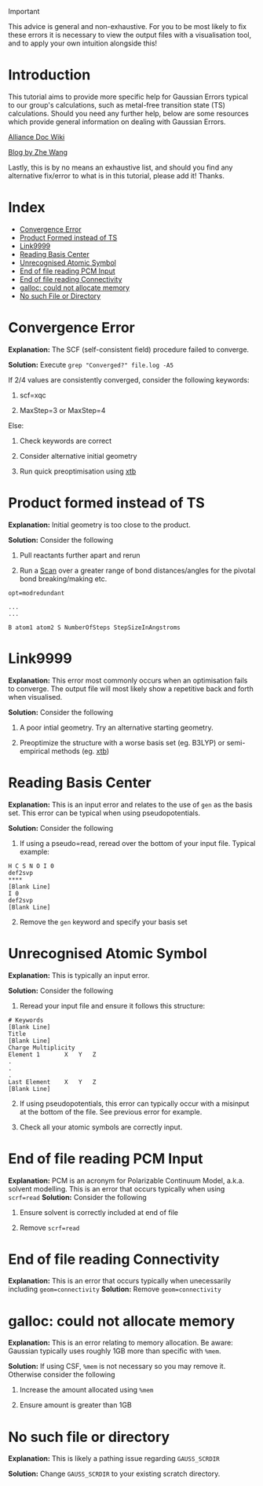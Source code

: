 > [!IMPORTANT]  
> This advice is general and non-exhaustive. For you to be most likely to fix these errors it is necessary to view the output files with a visualisation tool, and to apply your own intuition alongside this!

# Introduction
This tutorial aims to provide more specific help for Gaussian Errors typical to our group's calculations, such as metal-free transition state (TS) calculations. Should you need any further help, below are some resources which provide general information on dealing with Gaussian Errors.

[Alliance Doc Wiki](https://docs.alliancecan.ca/wiki/Gaussian_error_messages)

[Blog by Zhe Wang](https://wongzit.github.io/gaussian-common-errors-and-solutions/)

Lastly, this is by no means an exhaustive list, and should you find any alternative fix/error to what is in this tutorial, please add it! Thanks.

# Index
- [Convergence Error](#convergence-error)
- [Product Formed instead of TS](#product-formed-instead-of-ts)
- [Link9999](#link9999)
- [Reading Basis Center](#reading-basis-center)
- [Unrecognised Atomic Symbol](#unrecognised-atomic-symbol)
- [End of file reading PCM Input](#end-of-file-reading-pcm-input)
- [End of file reading Connectivity](#end-of-file-reading-connectivity)
- [galloc: could not allocate memory](#galloc-could-not-allocate-memory)
- [No such File or Directory](#no-such-file-or-directory)

# Convergence Error

**Explanation:** The SCF (self-consistent field) procedure failed to converge.

**Solution:** Execute ```grep "Converged?" file.log -A5```

If 2/4 values are consistently converged, consider the following keywords:

1. scf=xqc

2. MaxStep=3 or MaxStep=4

Else:

1. Check keywords are correct

2. Consider alternative initial geometry

3. Run quick preoptimisation using [xtb](https://github.com/grimme-lab/xtb)

# Product formed instead of TS

**Explanation:** Initial geometry is too close to the product.

**Solution:** Consider the following

1. Pull reactants further apart and rerun

2. Run a [Scan](https://gaussian.com/opt/) over a greater range of bond distances/angles for the pivotal bond breaking/making etc. 

```
opt=modredundant

...
...

B atom1 atom2 S NumberOfSteps StepSizeInAngstroms

```

# Link9999

**Explanation:** This error most commonly occurs when an optimisation fails to converge. The output file will most likely show a repetitive back and forth when visualised. 

**Solution:** Consider the following

1. A poor intial geometry. Try an alternative starting geometry.

2. Preoptimize the structure with a worse basis set (eg. B3LYP) or semi-empirical methods (eg. [xtb](https://github.com/grimme-lab/xtb))

# Reading Basis Center

**Explanation:** This is an input error and relates to the use of ```gen``` as the basis set. This error can be typical when using pseudopotentials. 

**Solution:** Consider the following

1. If using a pseudo=read, reread over the bottom of your input file. Typical example:
```
H C S N O I 0
def2svp
****
[Blank Line]
I 0
def2svp
[Blank Line]
```

2. Remove the ```gen``` keyword and specify your basis set
    
# Unrecognised Atomic Symbol

**Explanation:** This is typically an input error.

**Solution:** Consider the following

1. Reread your input file and ensure it follows this structure:

```
# Keywords
[Blank Line]
Title
[Blank Line]
Charge Multiplicity
Element 1       X   Y   Z
.
.
.
Last Element    X   Y   Z
[Blank Line]
```

2. If using pseudopotentials, this error can typically occur with a misinput at the bottom of the file. See previous error for example.

3. Check all your atomic symbols are correctly input.

# End of file reading PCM Input

**Explanation:** PCM is an acronym for Polarizable Continuum Model, a.k.a. solvent modelling. This is an error that occurs typically when using ```scrf=read```
**Solution:** Consider the following

1. Ensure solvent is correctly included at end of file

2. Remove ```scrf=read```


# End of file reading Connectivity

**Explanation:** This is an error that occurs typically when unecessarily including ```geom=connectivity```
**Solution:** Remove ```geom=connectivity```

# galloc: could not allocate memory

**Explanation:** This is an error relating to memory allocation. Be aware: Gaussian typically uses roughly 1GB more than specific with ```%mem```. 

**Solution:** If using CSF, ```%mem``` is not necessary so you may remove it. Otherwise consider the following

1. Increase the amount allocated using ```%mem```

2. Ensure amount is greater than 1GB

# No such file or directory

**Explanation:** This is likely a pathing issue regarding ```GAUSS_SCRDIR```

**Solution:** Change ```GAUSS_SCRDIR``` to your existing scratch directory.
